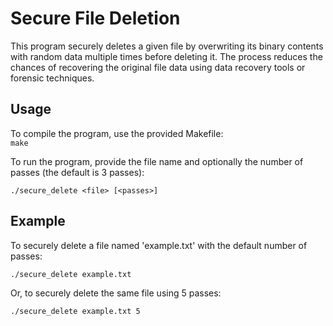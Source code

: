 # Secure File Deletion

This program securely deletes a given file by overwriting its binary contents with random data multiple times before deleting it. The process reduces the chances of recovering the original file data using data recovery tools or forensic techniques.

## Usage

To compile the program, use the provided Makefile:  
`make`

To run the program, provide the file name and optionally the number of passes (the default is 3 passes):  

`./secure_delete <file> [<passes>]`

## Example

To securely delete a file named 'example.txt' with the default number of passes:  

`./secure_delete example.txt`


Or, to securely delete the same file using 5 passes:  

`./secure_delete example.txt 5`
